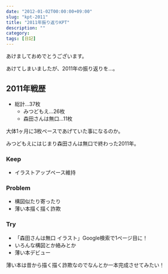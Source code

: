 ```yaml
---
date: "2012-01-02T00:00:00+09:00"
slug: "kpt-2011"
title: "2011年振り返りKPT"
description: ""
category: 
tags: [日記]
---
```


あけましておめでとうございます。

あけてしまいましたが、2011年の振り返りを…。

## 2011年戦歴

- 総計…37枚
  - みつどもえ…26枚
  - 森田さんは無口…11枚

大体1ヶ月に3枚ペースであげていた事になるのか。

みつどもえにはじまり森田さんは無口で終わった2011年。

### Keep

- イラストアップペース維持

### Problem

- 構図似たり寄ったり
- 薄い本描く描く詐欺

### Try

- 「森田さんは無口 イラスト」Google検索で1ページ目に！
- いろんな構図とか絡みとか
- 薄い本デビュー

薄い本は昔から描く描く詐欺なのでなんとか一本完成させてみたい！
